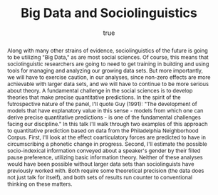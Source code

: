 ---
layout: paper
title: "Big Data and Sociolinguistics"
year: 2015
author: [ { name: "Josef Fruehwald", url: "jofrhwld.github.io" }]
abstract: 'Along with many other strains of evidence, sociolinguistics of the future is going to be utilizing "Big Data," as are most social sciences. Of course, this means that sociolinguistic researchers are going to need to get training in building and using tools for managing and analyzing our growing data sets. But more importantly, we will have to exercise caution, in our analyses, since non-zero effects are more achievable with larger data sets, and we will have to continue to be more serious about theory. A fundamental challenge in the social sciences is to develop theories that make precise quantitative predictions. In the spirit of the futrospective nature of the panel, I&#39;ll quote Guy (1991): "The development of models that have explanatory value in this sense - models from which one can derive precise quantitative predictions - is one of the fundamental challenges facing our discipline." In this talk I&#39;ll walk through two examples of this approach to quantitative prediction based on data from the Philadelphia Neighborhood Corpus. First, I&#39;ll look at the effect coarticulatory forces are predicted to have in circumscribing a phonetic change in progress. Second, I&#39;ll estimate the possible socio-indexical information conveyed about a speaker&#39;s gender by their filled pause preference, utilizing basic information theory. Neither of these analyses would have been possible without larger data sets than sociolinguists have previously worked with. Both require some theoretical precision (the data does not just talk for itself), and both sets of results run counter to conventional thinking on these matters.'
presented: [{conf: "Penn Linguistics Conference 39"}]
published: []
docs: [{format: "HTML5 Slides", url: "/papers/plc39_2015/", local: true }]
categories: [italk]
display-category: "Invited Talk"
comments: true
---